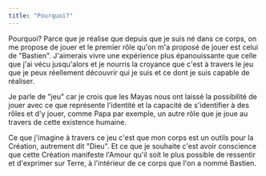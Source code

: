 ```yaml
---
title: "Pourquoi?"
---
```

Pourquoi?
Parce que je réalise que depuis que je suis né dans ce corps, on me propose de jouer et le premier rôle qu'on m'a proposé de jouer est celui de "Bastien".
J'aimerais vivre une expérience plus épanouissante que celle que j'ai vécu jusqu'alors et je nourris la croyance que c'est à travers le jeu que je peux réellement découvrir qui je suis et ce dont je suis capable de réaliser.

Je parle de "jeu" car je crois que les Mayas nous ont laissé la possibilité de jouer avec ce que représente l'identité et la capacité de s'identifier à des rôles et d'y jouer, comme Papa par exemple, un autre rôle que je joue au travers de cette existence humaine.




Ce que j'imagine à travers ce jeu c'est que mon corps est un outils pour la Création, autrement dit "Dieu".
Et ce que je souhaite c'est avoir conscience que cette Création manifeste l'Amour qu'il soit le plus possible de ressentir et d'exprimer sur Terre, à l'intérieur de ce corps que l'on a nommé Bastien.